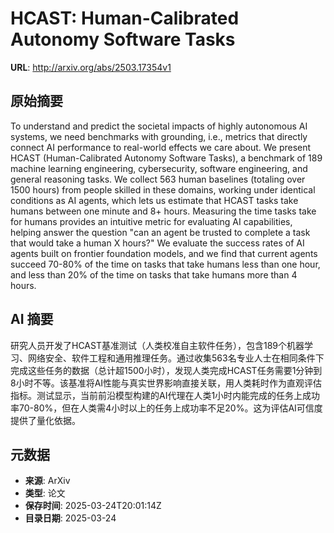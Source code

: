 # HCAST: Human-Calibrated Autonomy Software Tasks

**URL**: http://arxiv.org/abs/2503.17354v1

## 原始摘要

To understand and predict the societal impacts of highly autonomous AI
systems, we need benchmarks with grounding, i.e., metrics that directly connect
AI performance to real-world effects we care about. We present HCAST
(Human-Calibrated Autonomy Software Tasks), a benchmark of 189 machine learning
engineering, cybersecurity, software engineering, and general reasoning tasks.
We collect 563 human baselines (totaling over 1500 hours) from people skilled
in these domains, working under identical conditions as AI agents, which lets
us estimate that HCAST tasks take humans between one minute and 8+ hours.
Measuring the time tasks take for humans provides an intuitive metric for
evaluating AI capabilities, helping answer the question "can an agent be
trusted to complete a task that would take a human X hours?" We evaluate the
success rates of AI agents built on frontier foundation models, and we find
that current agents succeed 70-80% of the time on tasks that take humans less
than one hour, and less than 20% of the time on tasks that take humans more
than 4 hours.


## AI 摘要

研究人员开发了HCAST基准测试（人类校准自主软件任务），包含189个机器学习、网络安全、软件工程和通用推理任务。通过收集563名专业人士在相同条件下完成这些任务的数据（总计超1500小时），发现人类完成HCAST任务需要1分钟到8小时不等。该基准将AI性能与真实世界影响直接关联，用人类耗时作为直观评估指标。测试显示，当前前沿模型构建的AI代理在人类1小时内能完成的任务上成功率70-80%，但在人类需4小时以上的任务上成功率不足20%。这为评估AI可信度提供了量化依据。

## 元数据

- **来源**: ArXiv
- **类型**: 论文
- **保存时间**: 2025-03-24T20:01:14Z
- **目录日期**: 2025-03-24
